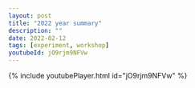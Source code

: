 ```yaml
---
layout: post
title: "2022 year summary"
description: ""
date: 2022-02-12
tags: [experiment, workshop]
youtubeId: jO9rjm9NFVw
---
```


{% include youtubePlayer.html id="jO9rjm9NFVw" %}